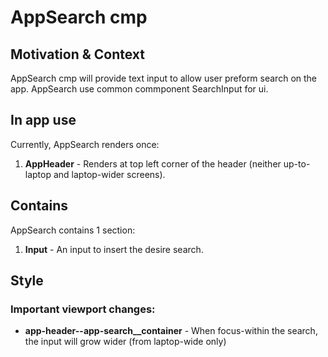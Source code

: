 # AppSearch cmp

## Motivation & Context
AppSearch cmp will provide text input to allow user preform search on the app.
AppSearch use common commponent SearchInput for ui.


## In app use
Currently, AppSearch renders once:
1. **AppHeader** - Renders at top left corner of the header (neither up-to-laptop and laptop-wider screens).

## Contains
AppSearch contains 1 section:
 1. **Input** - An input to insert the desire search.

## Style
### Important viewport changes:
* **app-header--app-search__container** - When focus-within the search, the input will grow wider (from laptop-wide only)